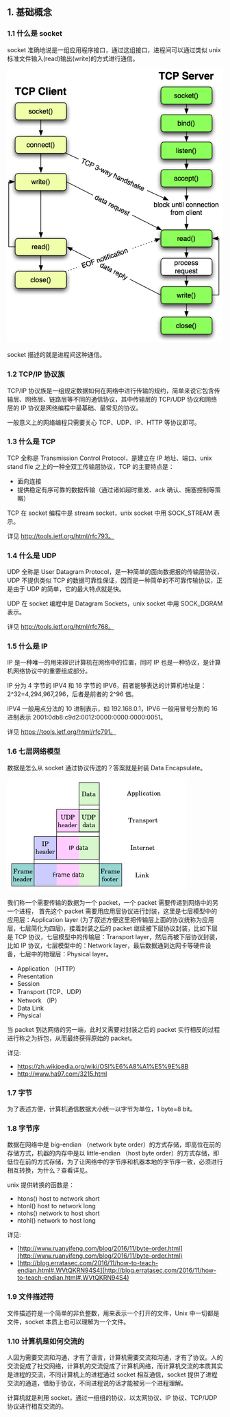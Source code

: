 ## 1. 基础概念

### 1.1 什么是 socket

socket 准确地说是一组应用程序接口，通过这组接口，进程间可以通过类似 unix 标准文件输入(read)输出(write)的方式进行通信。

![](imgs/tcpsocks-process.png)


socket 描述的就是进程间这种通信。


### 1.2 TCP/IP 协议族

TCP/IP 协议族是一组规定数据如何在网络中进行传输的规约，简单来说它包含传输层、网络层、链路层等不同的通信协议，其中传输层的 TCP/UDP 协议和网络层的 IP 协议是网络编程中最基础、最常见的协议。

一般意义上的网络编程只需要关心 TCP、UDP、IP、HTTP 等协议即可。


### 1.3 什么是 TCP

TCP 全称是 Transmission Control Protocol，是建立在 IP 地址、端口、unix stand file 之上的一种全双工传输层协议，TCP 的主要特点是：

- 面向连接
- 提供稳定有序可靠的数据传输（通过诸如超时重发、ack 确认、拥塞控制等策略）

TCP 在 socket 编程中是 stream socket，unix socket 中用 SOCK_STREAM 表示。

详见 http://tools.ietf.org/html/rfc793。

### 1.4 什么是 UDP


UDP 全称是 User Datagram Protocol，是一种简单的面向数据报的传输层协议，UDP 不提供类似 TCP 的数据可靠性保证，因而是一种简单的不可靠传输协议，正是由于 UDP 的简单，它的最大特点就是快。

UDP 在 socket 编程中是 Datagram Sockets，unix socket 中用 SOCK_DGRAM 表示。

详见 http://tools.ietf.org/html/rfc768。


### 1.5 什么是 IP


IP 是一种唯一的用来辨识计算机在网络中的位置，同时 IP 也是一种协议，是计算机网络协议中的重要组成部分。

IP 分为 4 字节的 IPV4 和 16 字节的 IPV6，前者能够表达的计算机地址是：2^32=4,294,967,296，后者是前者的 2^96 倍。

IPV4 一般用点分法的 10 进制表示，如 192.168.0.1，IPV6 一般用冒号分割的 16 进制表示 2001:0db8:c9d2:0012:0000:0000:0000:0051。

详见 https://tools.ietf.org/html/rfc791。

### 1.6 七层网络模型

数据是怎么从 socket 通过协议传送的？答案就是封装 Data Encapsulate。

![](imgs/encapsulation.png)

我们称一个需要传输的数据为一个 packet，一个 packet 需要传递到网络中的另一个进程， 首先这个 packet 需要用应用层协议进行封装，这里是七层模型中的应用层：Application layer (为了叙述方便这里把传输层上面的协议统称为应用层，七层简化为四层)，接着封装之后的 packet 继续被下层协议封装，比如下层是 TCP 协议，七层模型中的传输层：Transport layer，然后再被下层协议封装，比如 IP 协议，七层模型中的：Network layer，最后数据通到达网卡等硬件设备，七层中的物理层：Physical layer。

- Application （HTTP）
- Presentation 
- Session
- Transport (TCP、UDP)
- Network （IP）
- Data Link
- Physical

当 packet 到达网络的另一端，此时又需要对封装之后的 packet 实行相反的过程进行称之为拆包，从而最终获得原始的 packet。

详见:

- https://zh.wikipedia.org/wiki/OSI%E6%A8%A1%E5%9E%8B
- http://www.ha97.com/3215.html

### 1.7 字节

为了表述方便，计算机通信数据大小统一以字节为单位，1 byte=8 bit。


### 1.8 字节序

数据在网络中是 big-endian （network byte order）的方式存储，即高位在前的存储方式，机器的内存中是以 little-endian （host byte order）的方式存储，即低位在前的方式存储，为了让网络中的字节序和机器本地的字节序一致，必须进行相互转换，为什么？查看详见。

unix 提供转换的函数是：

- htons() host to network short
- htonl() host to network long
- ntohs() network to host short
- ntohl() network to host long

详见:

- [http://www.ruanyifeng.com/blog/2016/11/byte-order.html](http://www.ruanyifeng.com/blog/2016/11/byte-order.html)
- [http://blog.erratasec.com/2016/11/how-to-teach-endian.html#.WVtQKRN94S4](http://blog.erratasec.com/2016/11/how-to-teach-endian.html#.WVtQKRN94S4)


### 1.9 文件描述符

文件描述符是一个简单的非负整数，用来表示一个打开的文件，Unix 中一切都是文件，socket 本质上也可以理解为一个文件。


### 1.10 计算机是如何交流的

人因为需要交流和沟通，才有了语言，计算机需要交流和沟通，才有了协议。人的交流促成了社交网络，计算机的交流促成了计算机网络，而计算机交流的本质其实是进程的交流，不同计算机上的进程通过 socket 相互通信，socket 提供了进程交流的通道，借助于协议，不同进程说的话才能被另一个进程理解。


计算机就是利用 socket，通过一组组的协议，以太网协议、IP 协议、TCP/UDP 协议进行相互交流的。
